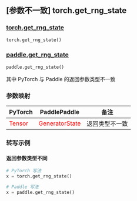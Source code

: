 ## [参数不一致] torch.get_rng_state

### [torch.get_rng_state](https://pytorch.org/docs/stable/generated/torch.get_rng_state.html#torch.get_rng_state)

```python
torch.get_rng_state()
```

### [paddle.get_rng_state]()

```python
paddle.get_rng_state()
```

其中 PyTorch 与 Paddle 的返回参数类型不一致

### 参数映射
| PyTorch       | PaddlePaddle | 备注                                                   |
| ------------- | ------------ | ------------------------------------------------------ |
| <font color='red'> Tensor </font>         | <font color='red'> GeneratorState </font>            | 返回类型不一致                                     |



### 转写示例
#### 返回参数类型不同
```python
# PyTorch 写法
x = torch.get_rng_state()

# Paddle 写法
x = paddle.get_rng_state()
```
